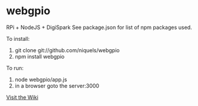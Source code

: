 webgpio
=======

RPi + NodeJS + DigiSpark
See package.json for list of npm packages used.

To install:

1.  git clone git://github.com/niquels/webgpio
2.  npm install webgpio

To run:

1. node webgpio/app.js
2. in a browser goto the server:3000


[Visit the Wiki](https://github.com/niquels/webgpio/wiki)
